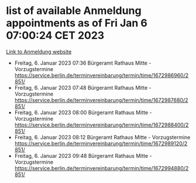 # list of available Anmeldung appointments as of Fri Jan  6 07:00:24 CET 2023
[Link to Anmeldung website](https://service.berlin.de/terminvereinbarung/termin/tag.php?termin=0&anliegen[]=120686&dienstleisterlist=122210,122217,327316,122219,327312,122227,327314,122231,327346,122243,327348,122252,329742,122260,329745,122262,329748,122254,329751,122271,327278,122273,327274,122277,327276,330436,122280,327294,122282,327290,122284,327292,327539,122291,327270,122285,327266,122286,327264,122296,327268,150230,329760,122301,327282,122297,327286,122294,327284,122312,329763,122314,329775,122304,327330,122311,327334,122309,327332,122281,327352,122279,329772,122276,327324,122274,327326,122267,329766,122246,327318,122251,327320,122257,327322,122208,327298,122226,327300,121362,121364&herkunft=http%3A%2F%2Fservice.berlin.de%2Fdienstleistung%2F120686%2F)
- Freitag, 6. Januar 2023 07:36 Bürgeramt Rathaus Mitte - Vorzugstermine https://service.berlin.de/terminvereinbarung/termin/time/1672986960/2851/
- Freitag, 6. Januar 2023 07:48 Bürgeramt Rathaus Mitte - Vorzugstermine https://service.berlin.de/terminvereinbarung/termin/time/1672987680/2851/
- Freitag, 6. Januar 2023 08:00 Bürgeramt Rathaus Mitte - Vorzugstermine https://service.berlin.de/terminvereinbarung/termin/time/1672988400/2851/
- Freitag, 6. Januar 2023 08:12 Bürgeramt Rathaus Mitte - Vorzugstermine https://service.berlin.de/terminvereinbarung/termin/time/1672989120/2851/
- Freitag, 6. Januar 2023 09:48 Bürgeramt Rathaus Mitte - Vorzugstermine https://service.berlin.de/terminvereinbarung/termin/time/1672994880/2851/
